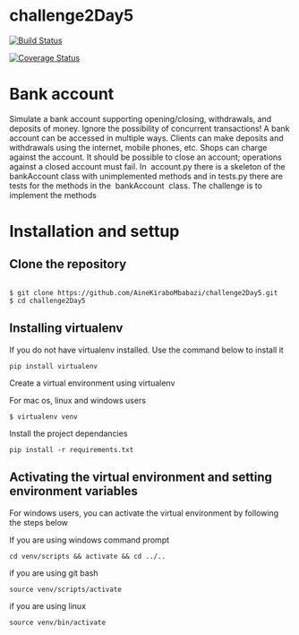 # challenge2Day5
[![Build Status](https://travis-ci.org/AineKiraboMbabazi/challenge2Day5.svg?branch=master)](https://travis-ci.org/AineKiraboMbabazi/challenge2Day5)

[![Coverage Status](https://coveralls.io/repos/github/AineKiraboMbabazi/challenge2Day5/badge.svg?branch=master)](https://coveralls.io/github/AineKiraboMbabazi/challenge2Day5?branch=master)

# Bank account
Simulate a bank account supporting opening/closing, withdrawals, and deposits of money.
Ignore the possibility of concurrent transactions! A bank account can be accessed in multiple ways. Clients can make deposits and withdrawals using the internet, mobile phones, etc. Shops can charge against the account.
It should be possible to close an account; operations against a closed account must fail.
In ​ account.py there is a skeleton of the bankAccount class with unimplemented methods and in ​ tests.py there are tests for the methods in the ​ bankAccount ​ class.
The challenge is to implement the methods

# Installation and settup
## Clone the repository ##
```

$ git clone https://github.com/AineKiraboMbabazi/challenge2Day5.git
$ cd challenge2Day5
```
## Installing virtualenv ##

If you do not have virtualenv installed. Use the command below to install it
```
pip install virtualenv
```
Create a virtual environment using virtualenv

For mac os, linux and windows users
```
$ virtualenv venv
```
Install the project dependancies
```
pip install -r requirements.txt
```
## Activating the virtual environment and setting environment variables ##
For windows users, you can activate the virtual environment by following the steps below
    
If you are using windows command prompt
```
cd venv/scripts && activate && cd ../..
```
if you are using git bash
```
source venv/scripts/activate
```
if you are using linux
```
source venv/bin/activate
```